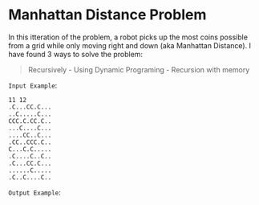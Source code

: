 # Manhattan Distance Problem
In this itteration of the problem, a robot picks up the most coins possible from a grid while only moving right and down (aka Manhattan Distance).
I have found 3 ways to solve the problem:
> Recursively - Using Dynamic Programing - Recursion with memory

`Input Example`:
```
11 12
.C...CC.C...
..C.....C...
CCC.C.CC.C..
...C....C...
....CC..C...
.CC..CCC.C..
C...C.C.....
.C....C..C..
.C...CC.C...
......C.....
.C..C....C..
```

`Output Example`:
```.(1,1)/0 --> C(1,2)/1 --> .(1,3)/1 --> .(1,4)/1 --> .(1,5)/1 --> C(1,6)/2 --> C(1,7)/3 --> .(1,8)/3 --> C(1,9)/4 --> .(1,10)/4 --> .(1,11)/4 --> .(1,12)/4 --> .(2,12)/5 --> .(3,12)/7 --> .(4,12)/7 --> .(5,12)/8 --> .(6,12)/10 --> .(7,12)/10 --> .(8,12)/11 --> .(9,12)/12 --> .(10,12)/12 --> .(11,12)/13 --> Picked up 13 coins
```
